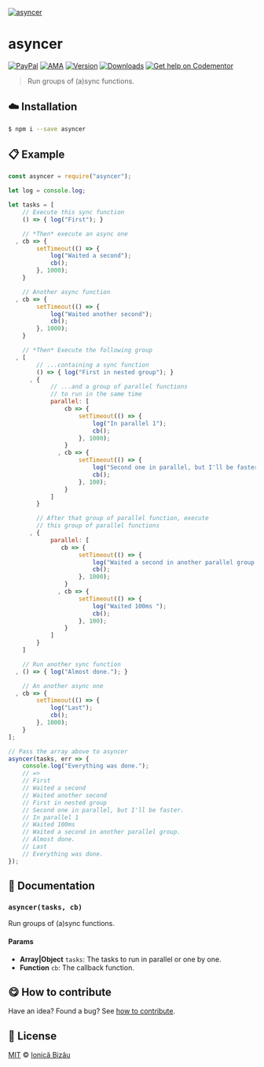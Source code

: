
[![asyncer](http://i.imgur.com/EzEzAqI.png)](#)

# asyncer

 [![PayPal](https://img.shields.io/badge/%24-paypal-f39c12.svg)][paypal-donations] [![AMA](https://img.shields.io/badge/ask%20me-anything-1abc9c.svg)](https://github.com/IonicaBizau/ama) [![Version](https://img.shields.io/npm/v/asyncer.svg)](https://www.npmjs.com/package/asyncer) [![Downloads](https://img.shields.io/npm/dt/asyncer.svg)](https://www.npmjs.com/package/asyncer) [![Get help on Codementor](https://cdn.codementor.io/badges/get_help_github.svg)](https://www.codementor.io/johnnyb?utm_source=github&utm_medium=button&utm_term=johnnyb&utm_campaign=github)

> Run groups of (a)sync functions.

## :cloud: Installation

```sh
$ npm i --save asyncer
```


## :clipboard: Example



```js
const asyncer = require("asyncer");

let log = console.log;

let tasks = [
    // Execute this sync function
    () => { log("First"); }

    // *Then* execute an async one
  , cb => {
        setTimeout(() => {
            log("Waited a second");
            cb();
        }, 1000);
    }

    // Another async function
  , cb => {
        setTimeout(() => {
            log("Waited another second");
            cb();
        }, 1000);
    }

    // *Then* Execute the following group
  , [
        // ...containing a sync function
        () => { log("First in nested group"); }
      , {
            // ...and a group of parallel functions
            // to run in the same time
            parallel: [
                cb => {
                    setTimeout(() => {
                        log("In parallel 1");
                        cb();
                    }, 1000);
                }
              , cb => {
                    setTimeout(() => {
                        log("Second one in parallel, but I'll be faster.");
                        cb();
                    }, 100);
                }
            ]
        }

        // After that group of parallel function, execute
        // this group of parallel functions
      , {
            parallel: [
               cb => {
                    setTimeout(() => {
                        log("Waited a second in another parallel group.");
                        cb();
                    }, 1000);
                }
              , cb => {
                    setTimeout(() => {
                        log("Waited 100ms ");
                        cb();
                    }, 100);
                }
            ]
        }
    ]

    // Run another sync function
  , () => { log("Almost done."); }

    // An another async one
  , cb => {
        setTimeout(() => {
            log("Last");
            cb();
        }, 1000);
    }
];

// Pass the array above to asyncer
asyncer(tasks, err => {
    console.log("Everything was done.");
    // =>
    // First
    // Waited a second
    // Waited another second
    // First in nested group
    // Second one in parallel, but I'll be faster.
    // In parallel 1
    // Waited 100ms
    // Waited a second in another parallel group.
    // Almost done.
    // Last
    // Everything was done.
});
```

## :memo: Documentation


### `asyncer(tasks, cb)`
Run groups of (a)sync functions.

#### Params
- **Array|Object** `tasks`: The tasks to run in parallel or one by one.
- **Function** `cb`: The callback function.



## :yum: How to contribute
Have an idea? Found a bug? See [how to contribute][contributing].


## :scroll: License

[MIT][license] © [Ionică Bizău][website]

[paypal-donations]: https://www.paypal.com/cgi-bin/webscr?cmd=_s-xclick&hosted_button_id=RVXDDLKKLQRJW
[donate-now]: http://i.imgur.com/6cMbHOC.png

[license]: http://showalicense.com/?fullname=Ionic%C4%83%20Biz%C4%83u%20%3Cbizauionica%40gmail.com%3E%20(http%3A%2F%2Fionicabizau.net)&year=2016#license-mit
[website]: http://ionicabizau.net
[contributing]: /CONTRIBUTING.md
[docs]: /DOCUMENTATION.md
